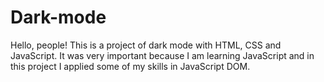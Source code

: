 # Dark-mode
 Hello, people! This is a project of dark mode with HTML, CSS and JavaScript. It was very important because I am learning JavaScript and in this project I applied some of my skills in JavaScript DOM.
